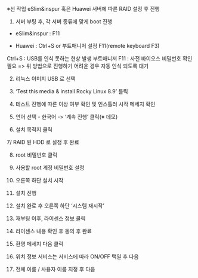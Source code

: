 ※선 작업
eSlim&inspur 혹은 Huawei 서버에 따른 RAID 설정 후 진행

1. 서버 부팅 후, 각 서버 종류에 맞게 boot 진행
- eSlim&inspur : F11


- Huawei : Ctrl+S or 부트매니저 설정 F11(remote keyboard F3)

Ctrl+S : USB를 인식 못하는 현상 발생
부트매니저 F11 : 사전 바이오스 비밀번호 확인 필요
=> 위 방법으로 진행하기 어려운 경우 자동 인식 되도록 대기


2. 리눅스 이미지 USB 로 선택


3. ‘Test this media & install Rocky Linux 8.9’ 틀릭


4. 테스트 진행에 따른 이상 여부 확인 및 인스톨러 시작 메세지 확인



5. 언어 선택 - 한국어 -> ‘계속 진행’ 클릭(※ 데모)


6. 설치 목적지 클릭


7/ RAID 된 HDD 로 설정 후 완료


8. root 비밀번호 클릭


9. 사용할 root 계정 비밀번호 설정


10. 오른쪽 하단 설치 시작


11. 설치 진행


12. 설치 완료 후 오른쪽 하단 ‘시스템 재시작’


13. 재부팅 이후, 라이센스 정보 클릭


14. 라이센스 내용 확인 후 동의 후 완료


14. 환영 메세지 다음 클릭


15. 위치 정보 서비스는 서비스에 따라 ON/OFF 택일 후 다음


16. 전체 이름 / 사용자 이름 지정 후 다음

